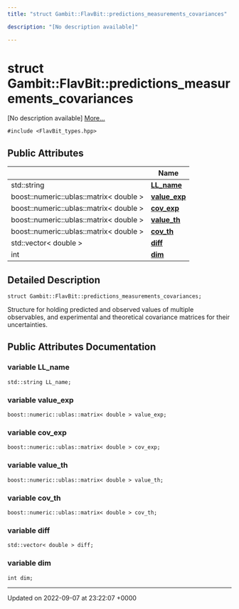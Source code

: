 ```yaml
---
title: "struct Gambit::FlavBit::predictions_measurements_covariances"

description: "[No description available]"

---
```


# struct Gambit::FlavBit::predictions_measurements_covariances



[No description available] [More...](#detailed-description)


`#include <FlavBit_types.hpp>`

## Public Attributes

|                | Name           |
| -------------- | -------------- |
| std::string | **[LL_name](/documentation/code/classes/structgambit_1_1flavbit_1_1predictions__measurements__covariances/#variable-ll-name)**  |
| boost::numeric::ublas::matrix< double > | **[value_exp](/documentation/code/classes/structgambit_1_1flavbit_1_1predictions__measurements__covariances/#variable-value-exp)**  |
| boost::numeric::ublas::matrix< double > | **[cov_exp](/documentation/code/classes/structgambit_1_1flavbit_1_1predictions__measurements__covariances/#variable-cov-exp)**  |
| boost::numeric::ublas::matrix< double > | **[value_th](/documentation/code/classes/structgambit_1_1flavbit_1_1predictions__measurements__covariances/#variable-value-th)**  |
| boost::numeric::ublas::matrix< double > | **[cov_th](/documentation/code/classes/structgambit_1_1flavbit_1_1predictions__measurements__covariances/#variable-cov-th)**  |
| std::vector< double > | **[diff](/documentation/code/classes/structgambit_1_1flavbit_1_1predictions__measurements__covariances/#variable-diff)**  |
| int | **[dim](/documentation/code/classes/structgambit_1_1flavbit_1_1predictions__measurements__covariances/#variable-dim)**  |

## Detailed Description

```
struct Gambit::FlavBit::predictions_measurements_covariances;
```


Structure for holding predicted and observed values of multiple observables, and experimental and theoretical covariance matrices for their uncertainties. 

## Public Attributes Documentation

### variable LL_name

```
std::string LL_name;
```


### variable value_exp

```
boost::numeric::ublas::matrix< double > value_exp;
```


### variable cov_exp

```
boost::numeric::ublas::matrix< double > cov_exp;
```


### variable value_th

```
boost::numeric::ublas::matrix< double > value_th;
```


### variable cov_th

```
boost::numeric::ublas::matrix< double > cov_th;
```


### variable diff

```
std::vector< double > diff;
```


### variable dim

```
int dim;
```


-------------------------------

Updated on 2022-09-07 at 23:22:07 +0000